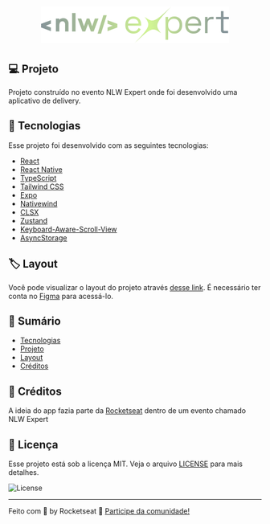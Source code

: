 <h1 align="center"> <img alt="nlw-logo" src="/src/assets/logo.png" /> </h1>

## :computer: Projeto

Projeto construído no evento NLW Expert onde foi desenvolvido uma aplicativo de delivery.

## :rocket: Tecnologias

Esse projeto foi desenvolvido com as seguintes tecnologias:

- [React](https://pt-br.reactjs.org/)
- [React Native](https://reactnative.dev/)
- [TypeScript](https://www.typescriptlang.org/)
- [Tailwind CSS](https://tailwindcss.com/)
- [Expo](https://docs.expo.dev/)
- [Nativewind](https://expressjs.com/pt-br)
- [CLSX](https://www.prisma.io/)
- [Zustand](https://zustand-demo.pmnd.rs/)
- [Keyboard-Aware-Scroll-View](https://github.com/APSL/react-native-keyboard-aware-scroll-view)
- [AsyncStorage](https://docs.expo.dev/versions/latest/sdk/async-storage/)

## :label: Layout

Você pode visualizar o layout do projeto através [desse link](https://www.figma.com/community/file/1336456468568916765/nlw-expert-orders). É necessário ter conta no [Figma](https://figma.com) para acessá-lo.


## :notebook: Sumário
- [Tecnologias](#rocket-tecnologias)
- [Projeto](#computer-projeto)
- [Layout](#label-layout)
- [Créditos](#tada-créditos)

## :tada: Créditos

A ideia do app fazia parte da [Rocketseat](https://www.rocketseat.com.br/) dentro de um evento chamado NLW Expert

## 📝 Licença

Esse projeto está sob a licença MIT. Veja o arquivo [LICENSE](LICENSE) para mais detalhes.

<img alt="License" src="https://img.shields.io/static/v1?label=license&message=MIT&color=8B5CF6&labelColor=000000">

---

Feito com 💜 by Rocketseat :wave: [Participe da comunidade!](https://discordapp.com/invite/gCRAFhc)